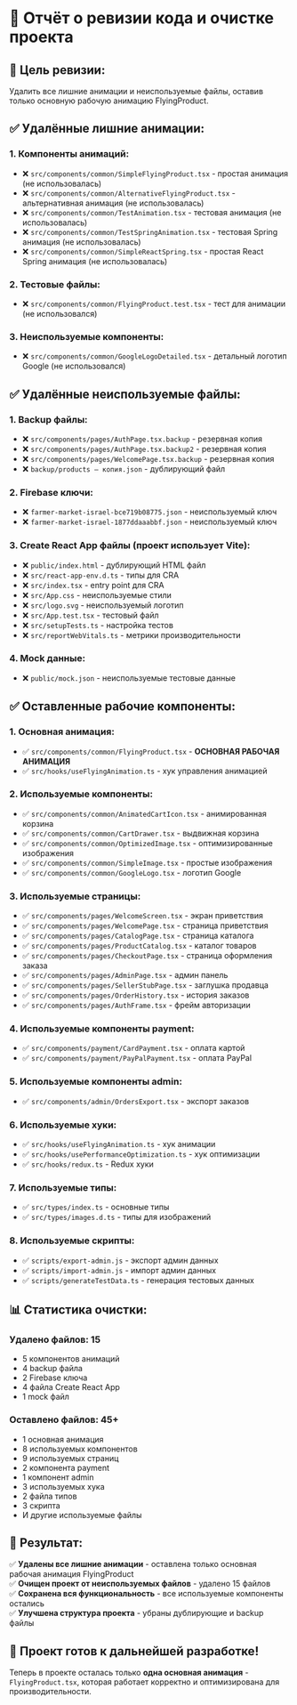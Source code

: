 # 🧹 Отчёт о ревизии кода и очистке проекта

## 🎯 Цель ревизии:
Удалить все лишние анимации и неиспользуемые файлы, оставив только основную рабочую анимацию FlyingProduct.

## ✅ Удалённые лишние анимации:

### 1. Компоненты анимаций:
- ❌ `src/components/common/SimpleFlyingProduct.tsx` - простая анимация (не использовалась)
- ❌ `src/components/common/AlternativeFlyingProduct.tsx` - альтернативная анимация (не использовалась)
- ❌ `src/components/common/TestAnimation.tsx` - тестовая анимация (не использовалась)
- ❌ `src/components/common/TestSpringAnimation.tsx` - тестовая Spring анимация (не использовалась)
- ❌ `src/components/common/SimpleReactSpring.tsx` - простая React Spring анимация (не использовалась)

### 2. Тестовые файлы:
- ❌ `src/components/common/FlyingProduct.test.tsx` - тест для анимации (не использовался)

### 3. Неиспользуемые компоненты:
- ❌ `src/components/common/GoogleLogoDetailed.tsx` - детальный логотип Google (не использовался)

## ✅ Удалённые неиспользуемые файлы:

### 1. Backup файлы:
- ❌ `src/components/pages/AuthPage.tsx.backup` - резервная копия
- ❌ `src/components/pages/AuthPage.tsx.backup2` - резервная копия
- ❌ `src/components/pages/WelcomePage.tsx.backup` - резервная копия
- ❌ `backup/products — копия.json` - дублирующий файл

### 2. Firebase ключи:
- ❌ `farmer-market-israel-bce719b08775.json` - неиспользуемый ключ
- ❌ `farmer-market-israel-1877ddaaabbf.json` - неиспользуемый ключ

### 3. Create React App файлы (проект использует Vite):
- ❌ `public/index.html` - дублирующий HTML файл
- ❌ `src/react-app-env.d.ts` - типы для CRA
- ❌ `src/index.tsx` - entry point для CRA
- ❌ `src/App.css` - неиспользуемые стили
- ❌ `src/logo.svg` - неиспользуемый логотип
- ❌ `src/App.test.tsx` - тестовый файл
- ❌ `src/setupTests.ts` - настройка тестов
- ❌ `src/reportWebVitals.ts` - метрики производительности

### 4. Mock данные:
- ❌ `public/mock.json` - неиспользуемые тестовые данные

## ✅ Оставленные рабочие компоненты:

### 1. Основная анимация:
- ✅ `src/components/common/FlyingProduct.tsx` - **ОСНОВНАЯ РАБОЧАЯ АНИМАЦИЯ**
- ✅ `src/hooks/useFlyingAnimation.ts` - хук управления анимацией

### 2. Используемые компоненты:
- ✅ `src/components/common/AnimatedCartIcon.tsx` - анимированная корзина
- ✅ `src/components/common/CartDrawer.tsx` - выдвижная корзина
- ✅ `src/components/common/OptimizedImage.tsx` - оптимизированные изображения
- ✅ `src/components/common/SimpleImage.tsx` - простые изображения
- ✅ `src/components/common/GoogleLogo.tsx` - логотип Google

### 3. Используемые страницы:
- ✅ `src/components/pages/WelcomeScreen.tsx` - экран приветствия
- ✅ `src/components/pages/WelcomePage.tsx` - страница приветствия
- ✅ `src/components/pages/CatalogPage.tsx` - страница каталога
- ✅ `src/components/pages/ProductCatalog.tsx` - каталог товаров
- ✅ `src/components/pages/CheckoutPage.tsx` - страница оформления заказа
- ✅ `src/components/pages/AdminPage.tsx` - админ панель
- ✅ `src/components/pages/SellerStubPage.tsx` - заглушка продавца
- ✅ `src/components/pages/OrderHistory.tsx` - история заказов
- ✅ `src/components/pages/AuthFrame.tsx` - фрейм авторизации

### 4. Используемые компоненты payment:
- ✅ `src/components/payment/CardPayment.tsx` - оплата картой
- ✅ `src/components/payment/PayPalPayment.tsx` - оплата PayPal

### 5. Используемые компоненты admin:
- ✅ `src/components/admin/OrdersExport.tsx` - экспорт заказов

### 6. Используемые хуки:
- ✅ `src/hooks/useFlyingAnimation.ts` - хук анимации
- ✅ `src/hooks/usePerformanceOptimization.ts` - хук оптимизации
- ✅ `src/hooks/redux.ts` - Redux хуки

### 7. Используемые типы:
- ✅ `src/types/index.ts` - основные типы
- ✅ `src/types/images.d.ts` - типы для изображений

### 8. Используемые скрипты:
- ✅ `scripts/export-admin.js` - экспорт админ данных
- ✅ `scripts/import-admin.js` - импорт админ данных
- ✅ `scripts/generateTestData.ts` - генерация тестовых данных

## 📊 Статистика очистки:

### Удалено файлов: 15
- 5 компонентов анимаций
- 4 backup файла
- 2 Firebase ключа
- 4 файла Create React App
- 1 mock файл

### Оставлено файлов: 45+
- 1 основная анимация
- 8 используемых компонентов
- 9 используемых страниц
- 2 компонента payment
- 1 компонент admin
- 3 используемых хука
- 2 файла типов
- 3 скрипта
- И другие используемые файлы

## 🎯 Результат:

✅ **Удалены все лишние анимации** - оставлена только основная рабочая анимация FlyingProduct  
✅ **Очищен проект от неиспользуемых файлов** - удалено 15 файлов  
✅ **Сохранена вся функциональность** - все используемые компоненты остались  
✅ **Улучшена структура проекта** - убраны дублирующие и backup файлы  

## 🚀 Проект готов к дальнейшей разработке!

Теперь в проекте осталась только **одна основная анимация** - `FlyingProduct.tsx`, которая работает корректно и оптимизирована для производительности. 